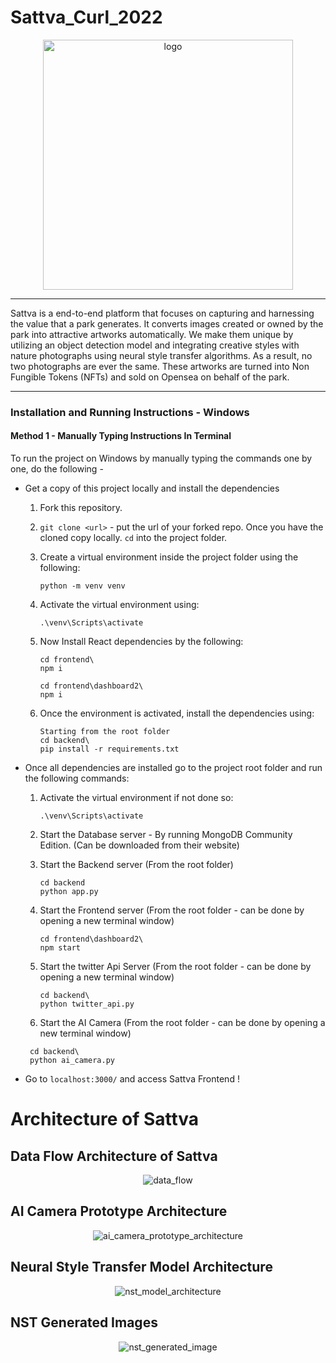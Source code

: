# Sattva_Curl_2022
<p align="center">
  <img src="images/Sattva_logo.png" alt="logo" style="width: 400px" />
</p>

<hr>

Sattva is a end-to-end platform that focuses on capturing and harnessing the value that a park generates. It converts images created or owned by the park into attractive artworks automatically. We make them unique by utilizing an object detection model and integrating creative styles with nature photographs using neural style transfer algorithms. As a result, no two photographs are ever the same. These artworks are turned into Non Fungible Tokens (NFTs) and sold on Opensea on behalf of the park.

<hr>

### Installation and Running Instructions - Windows

#### Method 1 - Manually Typing Instructions In Terminal

To run the project on Windows by manually typing the commands one by one, do the following - 

* Get a copy of this project locally and install the dependencies

  1. Fork this repository.

  2. `git clone <url>` - put the url of your forked repo. Once you have the cloned copy locally. `cd` into the project folder.

  3. Create a virtual environment inside the project folder using the following:

     ```shell
     python -m venv venv
     ```

  4. Activate the virtual environment using:

     ```shell
     .\venv\Scripts\activate
     ```

  5. Now Install React dependencies by the following:

     ```shell
     cd frontend\
     npm i
     ```
     ```shell
     cd frontend\dashboard2\
     npm i
     ```

  6. Once the environment is activated, install the dependencies using:

     ```
     Starting from the root folder
     cd backend\
     pip install -r requirements.txt
     ```

* Once all dependencies are installed go to the project root folder and run the following commands:

  1. Activate the virtual environment if not done so:

     ```shell
     .\venv\Scripts\activate
     ```

  2. Start the Database server - By running MongoDB Community Edition. (Can be downloaded from their website)

  3. Start the Backend server (From the root folder)

     ```shell
     cd backend
     python app.py
     ```

  4. Start the Frontend server (From the root folder - can be done by opening a new terminal window)

     ```shell
     cd frontend\dashboard2\
     npm start
     ```
     
  5. Start the twitter Api Server (From the root folder - can be done by opening a new terminal window)
     ```shell
     cd backend\
     python twitter_api.py
     ```
  6. Start the AI Camera (From the root folder - can be done by opening a new terminal window)
    ```shell
     cd backend\
     python ai_camera.py
     ```
  
* Go to `localhost:3000/` and access Sattva Frontend !

# Architecture of Sattva <a id='BLOCKS'></a>

## Data Flow Architecture of Sattva
<p align="center">
  <img src="images/Sattva_data_flow_architecture.jpg" alt="data_flow"  />
</p>

## AI Camera Prototype Architecture
<p align="center">
  <img src="images/Sattva_AI_Camera_Prototype_Architecture.jpg" alt="ai_camera_prototype_architecture"  />
</p>

## Neural Style Transfer Model Architecture
<p align="center">
  <img src="images/NST_architecture.jpg" alt="nst_model_architecture"  />
</p>

## NST Generated Images
<p align="center">
  <img src="images/NST_generated_image.png" alt="nst_generated_image"  />
</p>


